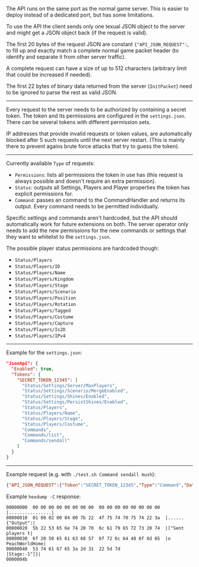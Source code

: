 The API runs on the same port as the normal game server. This is easier to deploy instead of a dedicated port, but has some limitations.

To use the API the client sends only one texual JSON object to the server and might get a JSON object back (if the request is valid).

The first 20 bytes of the request JSON are constant `{"API_JSON_REQUEST":`,
to fill up and exactly match a complete normal game packet header (to identify and separate it from other server traffic).

A complete request can have a size of up to 512 characters (arbitrary limit that could be increased if needed).

The first 22 bytes of binary data returned from the server (`InitPacket`) need to be ignored to parse the rest as valid JSON.

---

Every request to the server needs to be authorized by containing a secret token.
The token and its permissions are configured in the `settings.json`.
There can be several tokens with different permission sets.

IP addresses that provide invalid requests or token values, are automatically blocked after 5 such requests until the next server restart.
(This is mainly there to prevent agains brute force attacks that try to guess the token).

---

Currently available `Type` of requests:
- `Permissions`: lists all permissions the token in use has (this request is always possible and doesn't require an extra permission).
- `Status`: outputs all Settings, Players and Player properties the token has explicit permissions for.
- `Command`: passes an command to the CommandHandler and returns its output. Every command needs to be permitted individually.

Specific settings and commands aren't hardcoded, but the API should automatically work for future extensions on both.
The server operator only needs to add the new permissions for the new commands or settings that they want to whitelist to the `settings.json`.

The possible player status permissions are hardcoded though:
- `Status/Players`
- `Status/Players/ID`
- `Status/Players/Name`
- `Status/Players/Kingdom`
- `Status/Players/Stage`
- `Status/Players/Scenario`
- `Status/Players/Position`
- `Status/Players/Rotation`
- `Status/Players/Tagged`
- `Status/Players/Costume`
- `Status/Players/Capture`
- `Status/Players/Is2D`
- `Status/Players/IPv4`

---

Example for the `settings.json`:
```json
"JsonApi": {
  "Enabled": true,
  "Tokens": {
    "SECRET_TOKEN_12345": [
      "Status/Settings/Server/MaxPlayers",
      "Status/Settings/Scenario/MergeEnabled",
      "Status/Settings/Shines/Enabled",
      "Status/Settings/PersistShines/Enabled",
      "Status/Players",
      "Status/Players/Name",
      "Status/Players/Stage",
      "Status/Players/Costume",
      "Commands",
      "Commands/list",
      "Commands/sendall"
    ]
  }
}
```

---

Example request (e.g. with `./test.sh Command sendall mush`):
```json
{"API_JSON_REQUEST":{"Token":"SECRET_TOKEN_12345","Type":"Command","Data":"sendall mush"}}
```

Example `hexdump -C` response:
```
00000000  00 00 00 00 00 00 00 00  00 00 00 00 00 00 00 00  |................|
00000010  01 00 02 00 04 00 7b 22  4f 75 74 70 75 74 22 3a  |......{"Output":|
00000020  5b 22 53 65 6e 74 20 70  6c 61 79 65 72 73 20 74  |["Sent players t|
00000030  6f 20 50 65 61 63 68 57  6f 72 6c 64 48 6f 6d 65  |o PeachWorldHome|
00000040  53 74 61 67 65 3a 2d 31  22 5d 7d                 |Stage:-1"]}|
0000004b
```
